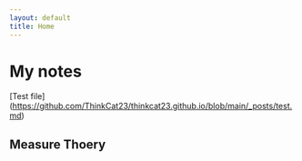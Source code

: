 ```yaml
---
layout: default
title: Home
---
```

# My notes
[Test file] (https://github.com/ThinkCat23/thinkcat23.github.io/blob/main/_posts/test.md)
## Measure Thoery
